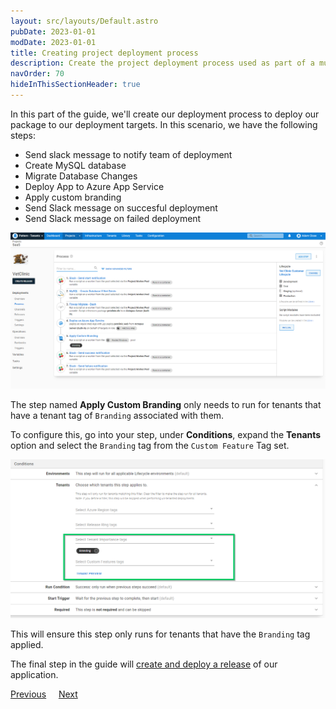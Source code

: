 ```yaml
---
layout: src/layouts/Default.astro
pubDate: 2023-01-01
modDate: 2023-01-01
title: Creating project deployment process
description: Create the project deployment process used as part of a multi-tenant SaaS setup in Octopus Deploy.
navOrder: 70
hideInThisSectionHeader: true
---
```


In this part of the guide, we'll create our deployment process to deploy our package to our deployment targets.  In this scenario, we have the following steps:

* Send slack message to notify team of deployment
* Create MySQL database
* Migrate Database Changes
* Deploy App to Azure App Service 
* Apply custom branding 
* Send Slack message on succesful deployment
* Send Slack message on failed deployment

![](/docs/tenants/guides/multi-tenant-saas-application/images/creating-new-deployment-process.png "width=500")

The step named **Apply Custom Branding** only needs to run for tenants that have a tenant tag of `Branding` associated with them. 

To configure this, go into your step, under **Conditions**, expand the **Tenants** option and select the `Branding` tag from the `Custom Feature` Tag set.

![](/docs/tenants/guides/multi-tenant-saas-application/images/apply-custom-branding-step.png "width=500")

This will ensure this step only runs for tenants that have the `Branding` tag applied.

The final step in the guide will [create and deploy a release](/docs/tenants/guides/multi-tenant-saas-application/creating-project-release) of our application.

<span><a class="btn btn-secondary" href="/docs/tenants/guides/multi-tenant-saas-application/creating-new-octopus-infrastructure">Previous</a></span>&nbsp;&nbsp;&nbsp;&nbsp;&nbsp;<span><a class="btn btn-success" href="/docs/tenants/guides/multi-tenant-saas-application/creating-project-release">Next</a></span>